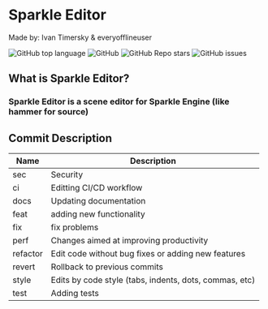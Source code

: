 # Sparkle Editor
Made by: Ivan Timersky & everyofflineuser

![GitHub top language](https://img.shields.io/github/languages/top/NorthWind-Team/Sparkle-Editor)
![GitHub](https://img.shields.io/github/license/NorthWind-Team/Sparkle-Editor)
![GitHub Repo stars](https://img.shields.io/github/stars/NorthWind-Team/Sparkle-Editor)
![GitHub issues](https://img.shields.io/github/issues/NorthWind-Team/Sparkle-Editor)


## What is Sparkle Editor?
### Sparkle Editor is a scene editor for Sparkle Engine (like hammer for source)

[Releases]: https://github.com/NorthWind-Team/Sparkle-Editor/releases

## Commit Description
| Name | Description                                                        |
|----------|-----------------------------------------------------------------|
| sec      | Security                                        |
| ci       | Editting CI/CD workflow                              |
| docs	   | Updating documentation                                         |
| feat	   | adding new functionality                                   |
| fix	   | fix problems                                              |
| perf	   | Changes aimed at improving productivity          |
| refactor | Edit code without bug fixes or adding new features |
| revert   | Rollback to previous commits                                     |
| style	   | Edits by code style (tabs, indents, dots, commas, etc)     |
| test	   | Adding tests                                               |
